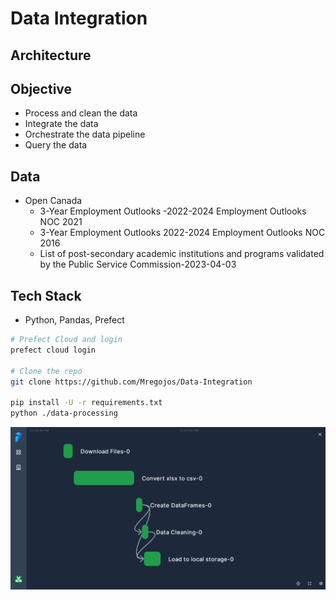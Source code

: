 # Data Integration

## Architecture

## Objective
* Process and clean the data
* Integrate the data
* Orchestrate the data pipeline
* Query the data

## Data
* Open Canada 
  * 3-Year Employment Outlooks -2022-2024 Employment Outlooks NOC 2021
  * 3-Year Employment Outlooks 2022-2024 Employment Outlooks NOC 2016
  * List of post-secondary academic institutions and programs validated by the Public Service Commission-2023-04-03
  
## Tech Stack
* Python, Pandas, Prefect

```sh
# Prefect Cloud and login
prefect cloud login

# Clone the repo
git clone https://github.com/Mregojos/Data-Integration

pip install -U -r requirements.txt
python ./data-processing
```

![Prefect Cloud](https://github.com/Mregojos/Data-Integration/blob/main/images/Prefect%20Cloud.png)


